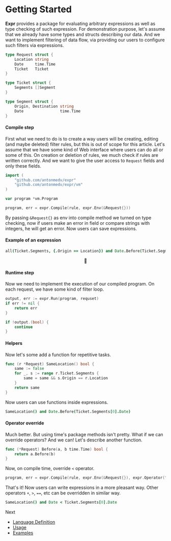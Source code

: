 # Getting Started

**Expr** provides a package for evaluating arbitrary expressions as well as type checking of such expression.
 For demonstration purpose, let's assume that we already have some types and structs describing our data. And we want to implement filtering of data flow, via providing our users to configure such filters via expressions.
 
```go
type Request struct {
	Location string
	Date     time.Time
	Ticket   Ticket
}

type Ticket struct {
	Segments []Segment
}

type Segment struct {
	Origin, Destination string
	Date                time.Time
} 
```

#### Compile step

First what we need to do is to create a way users will be creating, editing (and maybe deleted) filter rules, but this is out of scope for this article. Let's assume that we have some kind of Web interface where users can do all or some of this. On creation or deletion of rules, we much check if rules are written correctly. And we want to give the user access to `Request` fields and only these fields. 

```go
import (
	"github.com/antonmedv/expr"
	"github.com/antonmedv/expr/vm"
)

var program *vm.Program

program, err = expr.Compile(rule, expr.Env(&Request{}))
```

By passing `&Request{}` as env into compile method we turned on type checking, now if users make an error in field or compare strings with integers, he will get an error. Now users can save expressions.

#### Example of an expression

```coffeescript
all(Ticket.Segments, {.Origin == Location}) and Date.Before(Ticket.Segments[0].Date)
``` 

<p align="center">👐</p>

#### Runtime step

Now we need to implement the execution of our compiled program. On each request, we have some kind of filter loop.

```go
output, err := expr.Run(program, requset)
if err != nil {
	return err
}

if !output.(bool) {
	continue
}
```

#### Helpers

Now let's some add a function for repetitive tasks. 

```go
func (r *Request) SameLocation() bool {
	same := false
	for _, s := range r.Ticket.Segments {
		same = same && s.Origin == r.Location
	}
	return same
}
```

Now users can use functions inside expressions.

```coffeescript
SameLocation() and Date.Before(Ticket.Segments[0].Date)
```

#### Operator override

Much better. But using time's package methods isn't pretty. What if we can override operators? And we can! Let's describe another function.

```go
func (*Request) Before(a, b time.Time) bool {
	return a.Before(b)
}
```

Now, on compile time, override `<` operator.

```go
program, err = expr.Compile(rule, expr.Env(&Request{}), expr.Operator("<", "Before"))
```

That's it! Now users can write expressions in a more pleasant way. Other operators `+`, `>`, `==`, etc can be overridden in similar way.

```coffeescript
SameLocation() and Date < Ticket.Segments[0].Date
```

Next
* [Language Definition](Language-Definition.md)
* [Usage](Usage.md)
* [Examples](https://godoc.org/github.com/antonmedv/expr#pkg-examples)
